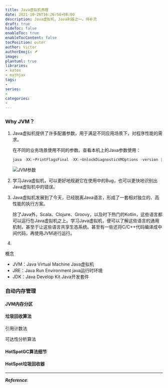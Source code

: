 ```yaml
---
title: Java虚拟机原理
date: 2021-10-26T16:26:58+08:00
description: Java虚拟机，Java利器之一。待补充
draft: true
hideToc: false
enableToc: true
enableTocContent: false
tocPosition: outer
author: Victor
authorEmoji: 🪶
image:
plantuml: true
libraries:
- katex
- mathjax
tags:
-
series:
-
categories:
-
---
```






### Why JVM？

1. Java虚拟机提供了许多配置参数，用于满足不同应用场景下，对程序性能的需求。

   在不同的业务场景使用不同的参数。查看本机上的Java参数使用：

   ```java
   java -XX:+PrintFlagsFinal -XX:+UnlockDiagnosticVMOptions -version | wc -l
   ```

   ![JVM参数](https://cos.jiahongw.com/uPic/image-20211028152016639.png)

2. 学习Java虚拟机，可以更好地规避它在使用中的Bug，也可以更快地识别出Java虚拟机中的错误。

3. Java虚拟机发展到了今天，已经脱离Java语言，形成了一套相对独立的、高性能的执行方案。

   除了Java外，Scala、Clojure、Groovy，以及时下热门的Kotlin，这些语言都可以运行在Java虚拟机之上。学习Java虚拟机，便可以了解这些语言的通用机制，甚至于让这些语言共享生态系统。甚至有一些还将C/C++代码编译成中间代码，再使用JVM进行运行。

4. 













概念

- JVM：Java Virtual Machine Java虚拟机
- JRE：Java Run Environment  java运行时环境
- JDK：Java Develop Kit Java开发套件







### 自动内存管理



#### JVM内存分区







#### 垃圾回收算法

引用计数法



可达性分析算法











#### HotSpotGC算法细节





#### HotSpot垃圾回收器































---

***Reference***:

